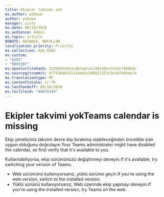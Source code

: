 ```yaml
---
title: Ekipler takvimi yok
ms.author: pebaum
author: pebaum
manager: scotv
ms.date: 08/18/2020
ms.audience: Admin
ms.topic: article
ROBOTS: NOINDEX, NOFOLLOW
localization_priority: Priority
ms.collection: Adm_O365
ms.custom:
- "6191"
- "9003307"
ms.openlocfilehash: 232b02ee91ac4b7adca1148140ce7319cf460b0c
ms.sourcegitcommit: 9f7530a6331316eb3c5d0821253c2e3d783bde7a
ms.translationtype: MT
ms.contentlocale: tr-TR
ms.lasthandoff: 08/18/2020
ms.locfileid: "46872244"
---
```

# <a name="teams-calendar-is-missing"></a><span data-ttu-id="20b48-102">Ekipler takvimi yok</span><span class="sxs-lookup"><span data-stu-id="20b48-102">Teams calendar is missing</span></span>

<span data-ttu-id="20b48-103">Ekip yöneticiniz takvimi devre dışı bırakmış olabileceğinden öncelikle size uygun olduğunu doğrulayın.</span><span class="sxs-lookup"><span data-stu-id="20b48-103">Your Teams administrator might have disabled the calendar, so first verify that it's available to you.</span></span>

<span data-ttu-id="20b48-104">Kullanılabiliyorsa, ekip sürümünüzü değiştirmeyi deneyin.</span><span class="sxs-lookup"><span data-stu-id="20b48-104">If it's available, try switching your version of Teams.</span></span>

- <span data-ttu-id="20b48-105">Web sürümünü kullanıyorsanız, yüklü sürüme geçin.</span><span class="sxs-lookup"><span data-stu-id="20b48-105">If you're using the web version, switch to the installed version.</span></span>
- <span data-ttu-id="20b48-106">Yüklü sürümü kullanıyorsanız, Web üzerinde ekip yapmayı deneyin.</span><span class="sxs-lookup"><span data-stu-id="20b48-106">If you're using the installed version, try Teams on the web.</span></span>
